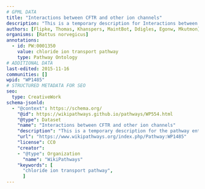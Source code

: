 ```yaml
---
# GPML DATA
title: "Interactions between CFTR and other ion channels"
description: "This is a temporary description for Interactions between CFTR and other ion channels"
authors: [Flipke, Thomas, Khanspers, MaintBot, Ddigles, Egonw, Mkutmon]
organisms: [Rattus norvegicus]
annotations:
  - id: PW:0001350
    value: chloride ion transport pathway
    type: Pathway Ontology
# ADDITIONAL DATA
last-edited: 2015-11-16
communities: []
wpid: "WP1485"
# STRUCTURED METADATA FOR SEO
seo:
  type: CreativeWork
schema-jsonld:
  - "@context": https://schema.org/
    "@id": https://wikipathways.github.io/pathways/WP554.html
    "@type": Dataset
    "name": "Interactions between CFTR and other ion channels"
    "description": "This is a temporary description for the pathway entitled: Interactions between CFTR and other ion channels"
    "url": "https://www.wikipathways.org/index.php/Pathway:WP1485"
    "license": CC0
    "creator":
    - "@type": Organization
      "name": "WikiPathways"
    "keywords": [
      "chloride ion transport pathway",
      ]
---
```

